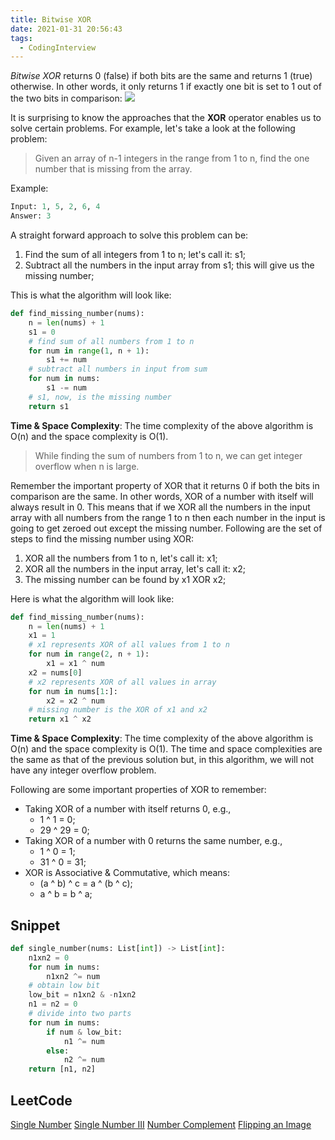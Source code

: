 ```yaml
---
title: Bitwise XOR
date: 2021-01-31 20:56:43
tags:
  - CodingInterview
---
```

_Bitwise XOR_ returns 0 (false) if both bits are the same and returns 1 (true) otherwise. In other words, it only returns 1 if exactly one bit is set to 1 out of the two bits in comparison:
![](https://raw.githubusercontent.com/umarellyh/mPOST/master/CodingInterview/educative/04.png)

It is surprising to know the approaches that the **XOR** operator enables us to solve certain problems. For example, let's take a look at the following problem:
> Given an array of n-1 integers in the range from 1 to n, find the one number that is missing from the array.

Example:
```python
Input: 1, 5, 2, 6, 4
Answer: 3
```

A straight forward approach to solve this problem can be:
1. Find the sum of all integers from 1 to n; let's call it: s1;
2. Subtract all the numbers in the input array from s1; this will give us the missing number;

<!--more-->
This is what the algorithm will look like:
```python
def find_missing_number(nums):
    n = len(nums) + 1
    s1 = 0
    # find sum of all numbers from 1 to n
    for num in range(1, n + 1):
        s1 += num
    # subtract all numbers in input from sum
    for num in nums:
        s1 -= num
    # s1, now, is the missing number
    return s1
```

**Time & Space Complexity**: The time complexity of the above algorithm is O(n) and the space complexity is O(1).

> While finding the sum of numbers from 1 to n, we can get integer overflow when n is large.

Remember the important property of XOR that it returns 0 if both the bits in comparison are the same. In other words, XOR of a number with itself will always result in 0. This means that if we XOR all the numbers in the input array with all numbers from the range 1 to n then each number in the input is going to get zeroed out except the missing number. Following are the set of steps to find the missing number using XOR:
1. XOR all the numbers from 1 to n, let's call it: x1;
2. XOR all the numbers in the input array, let's call it: x2;
3. The missing number can be found by x1 XOR x2;

Here is what the algorithm will look like:
```python
def find_missing_number(nums):
    n = len(nums) + 1
    x1 = 1
    # x1 represents XOR of all values from 1 to n
    for num in range(2, n + 1):
        x1 = x1 ^ num
    x2 = nums[0]
    # x2 represents XOR of all values in array
    for num in nums[1:]:
        x2 = x2 ^ num
    # missing number is the XOR of x1 and x2
    return x1 ^ x2
```

**Time & Space Complexity**: The time complexity of the above algorithm is O(n) and the space complexity is O(1). The time and space complexities are the same as that of the previous solution but, in this algorithm, we will not have any integer overflow problem.

Following are some important properties of XOR to remember:
- Taking XOR of a number with itself returns 0, e.g.,
    - 1 ^ 1 = 0;
    - 29 ^ 29 = 0;
- Taking XOR of a number with 0 returns the same number, e.g.,
    - 1 ^ 0 = 1;
    - 31 ^ 0 = 31;
- XOR is Associative & Commutative, which means:
    - (a ^ b) ^ c = a ^ (b ^ c);
    - a ^ b = b ^ a;

## Snippet
```python
def single_number(nums: List[int]) -> List[int]:
    n1xn2 = 0
    for num in nums:
        n1xn2 ^= num
    # obtain low bit
    low_bit = n1xn2 & -n1xn2
    n1 = n2 = 0
    # divide into two parts
    for num in nums:
        if num & low_bit:
            n1 ^= num
        else:
            n2 ^= num
    return [n1, n2]
```

## LeetCode
[Single Number](https://leetcode.com/problems/single-number/)
[Single Number III](https://leetcode.com/problems/single-number-iii/)
[Number Complement](https://leetcode.com/problems/number-complement/)
[Flipping an Image](https://leetcode.com/problems/flipping-an-image/)
